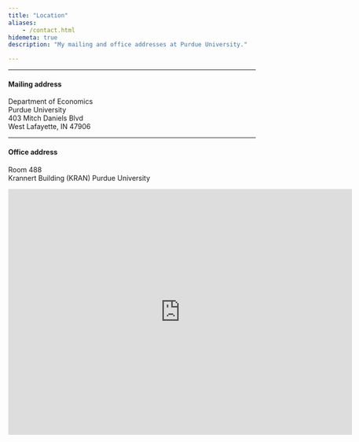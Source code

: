 ```yaml
---
title: "Location"
aliases:
    - /contact.html
hidemeta: true
description: "My mailing and office addresses at Purdue University."

---
```


---

#### Mailing address

Department of Economics  <br>
Purdue University <br>
403 Mitch Daniels Blvd<br>
West Lafayette, IN 47906

---

#### Office address

Room 488  
Krannert Building (KRAN)
Purdue University

<iframe src="https://www.google.com/maps/place/Mitchell+E.+Daniels,+Jr.+School+of+Business/@40.4237417,-86.9134922,17z/data=!3m2!4b1!5s0x8812e2afb37624fb:0x6fa59bf6bd799911!4m6!3m5!1s0x8812e2ae4a0041ff:0x8ceff64db547f045!8m2!3d40.4237376!4d-86.9109173!16zL20vMDRwNWxy?entry=ttu&g_ep=EgoyMDI0MTAwNS4yIKXMDSoASAFQAw%3D%3D" width="700" height="500" style="border:0;" allowfullscreen="" loading="lazy"></iframe>


